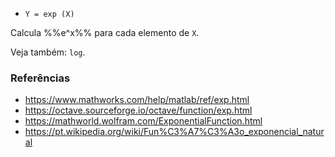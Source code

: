 - `Y = exp (X)`

Calcula %%e^x%% para cada elemento de `X`.

Veja também: `log`.

### Referências

- https://www.mathworks.com/help/matlab/ref/exp.html
- https://octave.sourceforge.io/octave/function/exp.html
- https://mathworld.wolfram.com/ExponentialFunction.html
- https://pt.wikipedia.org/wiki/Fun%C3%A7%C3%A3o_exponencial_natural
